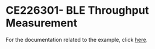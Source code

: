 # CE226301- BLE Throughput Measurement

For the documentation related to the example, click  [here](../README.md).